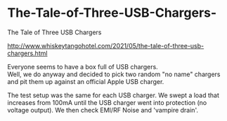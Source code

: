 # The-Tale-of-Three-USB-Chargers-
The Tale of Three USB Chargers 

http://www.whiskeytangohotel.com/2021/05/the-tale-of-three-usb-chargers.html

Everyone seems to have a box full of USB chargers.   
Well, we do anyway and decided to pick two random "no name" 
chargers and pit them up against an official Apple USB charger.

The test setup was the same for each USB charger.   We swept a 
load that increases from 100mA until the USB charger went into 
protection (no voltage output).  We then check EMI/RF Noise 
and 'vampire drain'.
